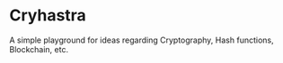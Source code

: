 # Cryhastra

A simple playground for ideas regarding Cryptography, Hash functions, Blockchain, etc.
